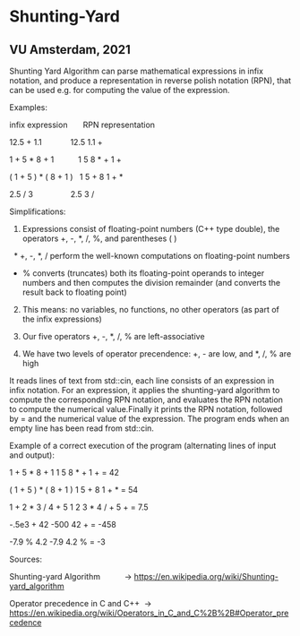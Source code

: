 # Shunting-Yard

## VU Amsterdam, 2021

Shunting Yard Algorithm can parse mathematical expressions in infix notation, and produce a representation in reverse polish notation (RPN), that can be used e.g. for computing the value of the expression.

Examples:

infix expression        RPN representation

12.5 + 1.1              12.5 1.1 +

1 + 5 * 8 + 1            1 5 8 * + 1 +

( 1 + 5 ) * ( 8 + 1 )    1 5 + 8 1 + * 

2.5 / 3                  2.5 3 /

Simplifications:

1. Expressions consist of floating-point numbers (C++ type double), the operators +, -, *, /, %, and parentheses ( )

  * +, -, *, / perform the well-known computations on floating-point numbers

  * % converts (truncates) both its floating-point operands to integer numbers and then computes the division remainder (and converts the result back to floating point)

2. This means: no variables, no functions, no other operators (as part of the infix expressions)

3. Our five operators +, -, *, /, % are left-associative

4. We have two levels of operator precendence: +, - are low, and *, /, % are high

It reads lines of text from std::cin, each line consists of an expression in infix notation. For an expression, it applies the shunting-yard algorithm to compute the corresponding RPN notation, and evaluates the RPN notation to compute the numerical value.Finally it prints the RPN notation, followed by = and the numerical value of the expression. The program ends when an empty line has been read from std::cin.

Example of a correct execution of the program (alternating lines of input and output):

1 + 5 * 8 + 1   1 5 8 * + 1 + = 42

( 1 + 5 ) * ( 8 + 1 )   1 5 + 8 1 + * = 54

1 + 2 * 3 / 4 + 5   1 2 3 * 4 / + 5 + = 7.5

-.5e3 + 42    -500 42 + = -458

-7.9 % 4.2    -7.9 4.2 % = -3

Sources:

Shunting-yard Algorithm           -> https://en.wikipedia.org/wiki/Shunting-yard_algorithm

Operator precedence in C and C++  -> https://en.wikipedia.org/wiki/Operators_in_C_and_C%2B%2B#Operator_precedence
